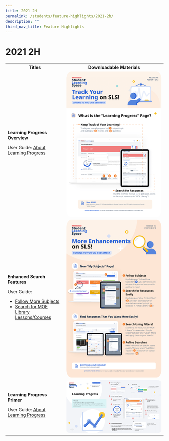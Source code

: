 ```yaml
---
title: 2021 2H
permalink: /students/feature-highlights/2021-2h/
description: ""
third_nav_title: Feature Highlights
---
```

<style>
  img {
    border-radius: 5%;
  }
</style>

<h1 id="r16-posters">2021 2H</h1>

<table>
  <tbody><tr>
    <th>Titles</th>
    <th>Downloadable Materials</th>
  </tr>
  <tr>
    <td>
      <strong>Learning Progress Overview</strong>
      <p>User Guide: <a target="_blank" href="student/LearningProgress/About.html">About Learning Progress</a></p>
    </td>
    <td>
      <a target="_blank" href="/files/Posters/R16/(1%20of%202)%20Students_Learning%20Progress.pdf">
        <img style="width: 100%;" alt="Learning Progress Overview" src="/images/Media/6Posters/(1_2)%20Students_Learning%20Progress.png">
      </a>
    </td>
  </tr>
  <tr>
    <td>
      <strong>Enhanced Search Features</strong>
      <p>User Guide:</p>
      <ul>
        <li><a target="_blank" href="student/MySubjects/FollowMoreSubjects.html">Follow More Subjects</a></li>
        <li><a target="_blank" href="student/SelfStudy/SearchMOELibrary.html">Search for MOE Library Lessons/Courses</a></li>
      </ul>
    </td>
    <td>
      <a target="_blank" href="/files/Posters/R16/(2%20of%202)%20Students_Enhanced%20Search%20Features.pdf">
        <img style="width: 100%;" alt="Enhanced Search Features" src="/images/Media/6Posters/(2_2)%20Students_Enhanced%20Search%20Features.png">
      </a>
    </td>
  </tr>
  <tr>
    <td>
      <strong>Learning Progress Primer</strong>
      <p>User Guide: <a target="_blank" href="student/LearningProgress/About.html">About Learning Progress</a></p>
    </td>
    <td>
      <a target="_blank" href="/files/Posters/R16/Learning%20Progress%20Student%20(Student%20Primer).pdf">
        <img style="width: 100%;" alt="Learning Progress Primer" src="/images/Media/6Posters/Learning%20Progress%20Student%20(Student%20Primer).png">
      </a>
    </td>
  </tr>
</tbody></table>